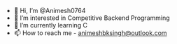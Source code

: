 - 👋 Hi, I’m @Animesh0764
- 👀 I’m interested in Competitive Backend Programming
- 🌱 I’m currently learning C
- 📫 How to reach me - animeshbksingh@outlook.com

<!---
Animesh0764/Animesh0764 is a ✨ special ✨ repository because its `README.md` (this file) appears on your GitHub profile.
You can click the Preview link to take a look at your changes.
--->
